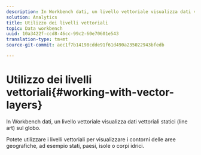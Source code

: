 ```yaml
---
description: In Workbench dati, un livello vettoriale visualizza dati vettoriali statici (line art) sul globo.
solution: Analytics
title: Utilizzo dei livelli vettoriali
topic: Data workbench
uuid: 10a3422f-ccd8-46cc-99c2-60e70601e543
translation-type: tm+mt
source-git-commit: aec1f7b14198cdde91f61d490a235022943bfedb

---
```



# Utilizzo dei livelli vettoriali{#working-with-vector-layers}

In Workbench dati, un livello vettoriale visualizza dati vettoriali statici (line art) sul globo.

Potete utilizzare i livelli vettoriali per visualizzare i contorni delle aree geografiche, ad esempio stati, paesi, isole o corpi idrici.
